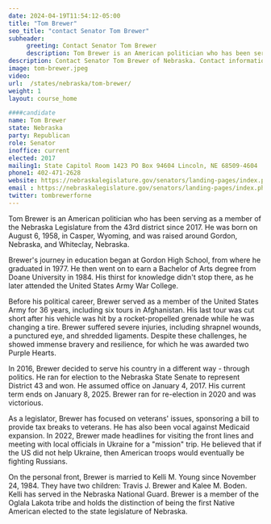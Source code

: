 ```yaml
---
date: 2024-04-19T11:54:12-05:00
title: "Tom Brewer"
seo_title: "contact Senator Tom Brewer"
subheader:
     greeting: Contact Senator Tom Brewer
     description: Tom Brewer is an American politician who has been serving as a member of the Nebraska Legislature from the 43rd district since 2017. He was born on August 6, 1958, in Casper, Wyoming, and was raised around Gordon, Nebraska, and Whiteclay, Nebraska.
description: Contact Senator Tom Brewer of Nebraska. Contact information for Tom Brewer includes email address, phone number, and mailing address.
image: tom-brewer.jpeg
video:
url:  /states/nebraska/tom-brewer/
weight: 1
layout: course_home

####candidate
name: Tom Brewer
state: Nebraska
party: Republican
role: Senator
inoffice: current
elected: 2017
mailing1: State Capitol Room 1423 PO Box 94604 Lincoln, NE 68509-4604
phone1: 402-471-2628
website: https://nebraskalegislature.gov/senators/landing-pages/index.php?District=43/
email : https://nebraskalegislature.gov/senators/landing-pages/index.php?District=43/
twitter: tombrewerforne
---
```


Tom Brewer is an American politician who has been serving as a member of the Nebraska Legislature from the 43rd district since 2017. He was born on August 6, 1958, in Casper, Wyoming, and was raised around Gordon, Nebraska, and Whiteclay, Nebraska.

Brewer's journey in education began at Gordon High School, from where he graduated in 1977. He then went on to earn a Bachelor of Arts degree from Doane University in 1984. His thirst for knowledge didn't stop there, as he later attended the United States Army War College.

Before his political career, Brewer served as a member of the United States Army for 36 years, including six tours in Afghanistan. His last tour was cut short after his vehicle was hit by a rocket-propelled grenade while he was changing a tire. Brewer suffered severe injuries, including shrapnel wounds, a punctured eye, and shredded ligaments. Despite these challenges, he showed immense bravery and resilience, for which he was awarded two Purple Hearts.

In 2016, Brewer decided to serve his country in a different way - through politics. He ran for election to the Nebraska State Senate to represent District 43 and won. He assumed office on January 4, 2017. His current term ends on January 8, 2025. Brewer ran for re-election in 2020 and was victorious.

As a legislator, Brewer has focused on veterans' issues, sponsoring a bill to provide tax breaks to veterans. He has also been vocal against Medicaid expansion. In 2022, Brewer made headlines for visiting the front lines and meeting with local officials in Ukraine for a "mission" trip. He believed that if the US did not help Ukraine, then American troops would eventually be fighting Russians.

On the personal front, Brewer is married to Kelli M. Young since November 24, 1984. They have two children: Travis J. Brewer and Kalee M. Boden. Kelli has served in the Nebraska National Guard. Brewer is a member of the Oglala Lakota tribe and holds the distinction of being the first Native American elected to the state legislature of Nebraska.
